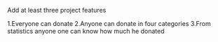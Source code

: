 Add at least three project features

1.Everyone can donate
2.Anyone can donate in four categories 
3.From statistics anyone one can know how much he donated
